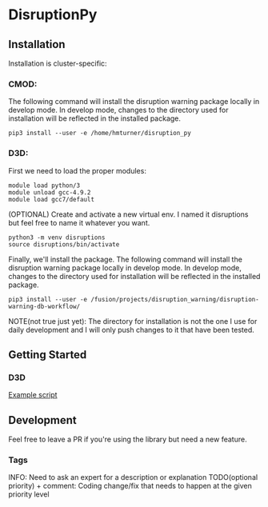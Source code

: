 # DisruptionPy

## Installation  
Installation is cluster-specific:
### CMOD:  
The following command will install the disruption warning package locally in develop mode. In develop mode, changes to the directory used for installation will be reflected in the installed package.   
```
pip3 install --user -e /home/hmturner/disruption_py
```
### D3D:
First we need to load the proper modules:
```
module load python/3
module unload gcc-4.9.2
module load gcc7/default
```
(OPTIONAL) Create and activate a new virtual env. I named it disruptions but feel free to name it whatever you want. 
```
python3 -m venv disruptions
source disruptions/bin/activate
```

Finally, we'll install the package. The following command will install the disruption warning package locally in develop mode. In develop mode, changes to the directory used for installation will be reflected in the installed package.   
```
pip3 install --user -e /fusion/projects/disruption_warning/disruption-warning-db-workflow/
```

NOTE(not true just yet): The directory for installation is not the one I use for daily development and I will only push changes to it that have been tested. 
## Getting Started
### D3D
[Example script](https://github.com/crea-psfc/disruption-warning-db-workflow/tree/d3d/scripts/example.py)
## Development
Feel free to leave a PR if you're using the library but need a new feature.
### Tags
INFO: Need to ask an expert for a description or explanation 
TODO(optional priority) + comment: Coding change/fix that needs to happen at the given priority level
